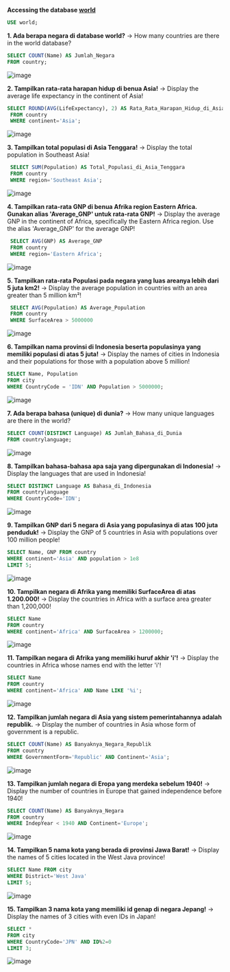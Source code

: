 **Accessing the database [world](https://dev.mysql.com/doc/world-setup/en/)**

````sql
USE world;
````

**1. Ada berapa negara di database world?**
→ How many countries are there in the world database?

````sql
SELECT COUNT(Name) AS Jumlah_Negara
FROM country;
````
![image](https://github.com/user-attachments/assets/3e22ed52-f8c1-4bcf-a537-08cb7da7e20c)

**2. Tampilkan rata-rata harapan hidup di benua Asia!**
→ Display the average life expectancy in the continent of Asia!

````sql
SELECT ROUND(AVG(LifeExpectancy), 2) AS Rata_Rata_Harapan_Hidup_di_Asia
 FROM country
 WHERE continent='Asia';
````
![image](https://github.com/user-attachments/assets/5993aa32-b9ef-436f-b292-14de202d190a)


**3. Tampilkan total populasi di Asia Tenggara!**
→ Display the total population in Southeast Asia!

````sql
 SELECT SUM(Population) AS Total_Populasi_di_Asia_Tenggara
 FROM country
 WHERE region='Southeast Asia';
````
![image](https://github.com/user-attachments/assets/8cad732e-07e0-4f9e-b867-f23090ae6a45)


**4. Tampilkan rata-rata GNP di benua Afrika region Eastern Africa. Gunakan alias 'Average_GNP' untuk rata-rata GNP!**
→ Display the average GNP in the continent of Africa, specifically the Eastern Africa region. Use the alias 'Average_GNP' for the average GNP!

````sql
 SELECT AVG(GNP) AS Average_GNP
 FROM country
 WHERE region='Eastern Africa';
````
![image](https://github.com/user-attachments/assets/551fd217-d6a4-4f03-8aa2-ada87f6c8f83)



**5. Tampilkan rata-rata Populasi pada negara yang luas areanya lebih dari 5 juta km2!**
→ Display the average population in countries with an area greater than 5 million km²!

````sql
 SELECT AVG(Population) AS Average_Population
 FROM country
 WHERE SurfaceArea > 5000000
````
![image](https://github.com/user-attachments/assets/b20d727c-d0e2-4c45-8fcf-9a54936cc127)


**6. Tampilkan nama provinsi di Indonesia beserta populasinya yang memiliki populasi di atas 5 juta!**
→ Display the names of cities in Indonesia and their populations for those with a population above 5 million!

````sql
SELECT Name, Population
FROM city
WHERE CountryCode = 'IDN' AND Population > 5000000;
````
![image](https://github.com/user-attachments/assets/21361e7c-e904-4314-8714-8264318e1a71)


**7. Ada berapa bahasa (unique) di dunia?**
→ How many unique languages are there in the world?

````sql
SELECT COUNT(DISTINCT Language) AS Jumlah_Bahasa_di_Dunia
FROM countrylanguage;
````
![image](https://github.com/user-attachments/assets/df0dcc41-ed27-4826-9645-8016bee5f5d4)


**8. Tampilkan bahasa-bahasa apa saja yang dipergunakan di Indonesia!**
→ Display the languages that are used in Indonesia!

````sql
SELECT DISTINCT Language AS Bahasa_di_Indonesia
FROM countrylanguage
WHERE CountryCode='IDN';
````
![image](https://github.com/user-attachments/assets/28b2a48e-a1e1-4752-8efb-8ead74315b9e)


**9. Tampilkan GNP dari 5 negara di Asia yang populasinya di atas 100 juta penduduk!**
→ Display the GNP of 5 countries in Asia with populations over 100 million people!

````sql
SELECT Name, GNP FROM country
WHERE continent='Asia' AND population > 1e8
LIMIT 5;
````
![image](https://github.com/user-attachments/assets/d17e5bf7-3c6d-4463-8e45-6fab6b5d755d)


**10. Tampilkan negara di Afrika yang memiliki SurfaceArea di atas 1.200.000!**
→ Display the countries in Africa with a surface area greater than 1,200,000!

````sql
SELECT Name   
FROM country
WHERE continent='Africa' AND SurfaceArea > 1200000;
````

![image](https://github.com/user-attachments/assets/96e47989-2b81-4497-8c14-90ce32905dd6)



**11. Tampilkan negara di Afrika yang memiliki huruf akhir 'i'!**
→ Display the countries in Africa whose names end with the letter 'i'!

````sql
SELECT Name   
FROM country
WHERE continent='Africa' AND Name LIKE '%i';
````

![image](https://github.com/user-attachments/assets/2e8705d0-c2fe-4839-84b4-ae412e3001ff)


**12. Tampilkan jumlah negara di Asia yang sistem pemerintahannya adalah republik.**
→ Display the number of countries in Asia whose form of government is a republic.

````sql
SELECT COUNT(Name) AS Banyaknya_Negara_Republik
FROM country
WHERE GovernmentForm='Republic' AND Continent='Asia';
````

![image](https://github.com/user-attachments/assets/3fff92cd-3980-49c1-9dcd-b47b19212b8c)


**13. Tampilkan jumlah negara di Eropa yang merdeka sebelum 1940!**
→ Display the number of countries in Europe that gained independence before 1940!

````sql
SELECT COUNT(Name) AS Banyaknya_Negara
FROM country
WHERE IndepYear < 1940 AND Continent='Europe';
````

![image](https://github.com/user-attachments/assets/b12a21e2-025f-49e4-8840-9b67e617f45e)


**14. Tampilkan 5 nama kota yang berada di provinsi Jawa Barat!**
→ Display the names of 5 cities located in the West Java province!

````sql
SELECT Name FROM city
WHERE District='West Java'
LIMIT 5;
````

![image](https://github.com/user-attachments/assets/73b4a160-afbe-470e-a54f-f2bad7e47d3b)


**15. Tampilkan 3 nama kota yang memiliki id genap di negara Jepang!**
→ Display the names of 3 cities with even IDs in Japan!

````sql
SELECT *
FROM city
WHERE CountryCode='JPN' AND ID%2=0
LIMIT 3;

````
![image](https://github.com/user-attachments/assets/87c4c911-23a8-4526-a8da-5b0856c156a4)

